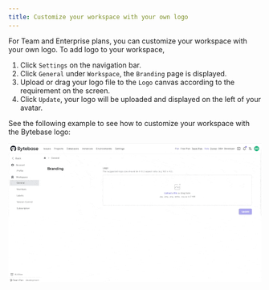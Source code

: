 ```yaml
---
title: Customize your workspace with your own logo
---
```


For Team and Enterprise plans, you can customize your workspace with your own logo. To add logo to your workspace,

1. Click `Settings` on the navigation bar.
2. Click `General` under `Workspace`, the `Branding` page is displayed.
3. Upload or drag your logo file to the `Logo` canvas according to the requirement on the screen.
4. Click `Update`, your logo will be uploaded and displayed on the left of your avatar.

See the following example to see how to customize your workspace with the Bytebase logo:

![customize-the-logo](/static/docs-assets/customize-the-logo.gif)
